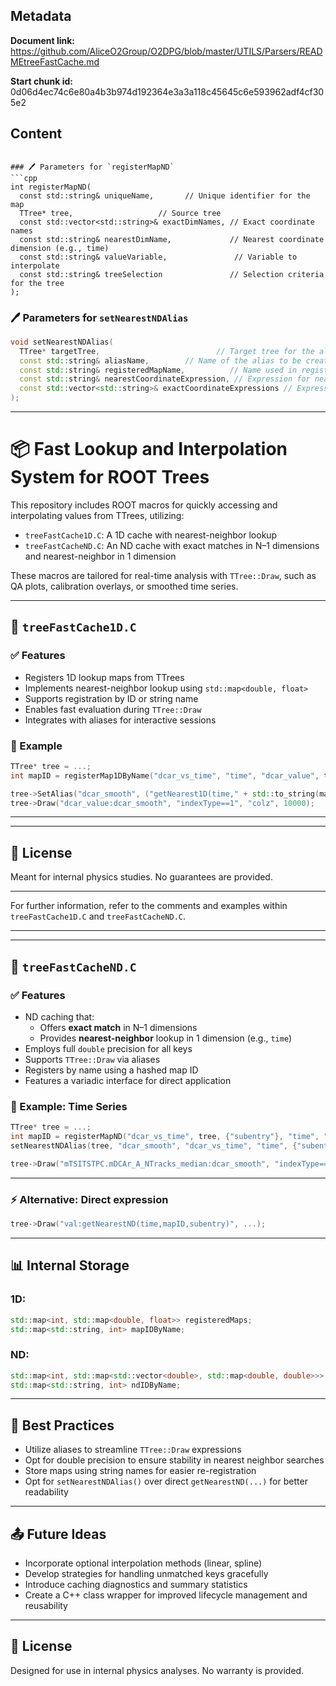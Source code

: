 ## Metadata

**Document link:** https://github.com/AliceO2Group/O2DPG/blob/master/UTILS/Parsers/READMEtreeFastCache.md

**Start chunk id:** 0d06d4ec74c6e80a4b3b974d192364e3a3a118c45645c6e593962adf4cf305e2

## Content

```

### 🖊️ Parameters for `registerMapND`
```cpp
int registerMapND(
  const std::string& uniqueName,       // Unique identifier for the map
  TTree* tree,                   // Source tree
  const std::vector<std::string>& exactDimNames, // Exact coordinate names
  const std::string& nearestDimName,             // Nearest coordinate dimension (e.g., time)
  const std::string& valueVariable,               // Variable to interpolate
  const std::string& treeSelection               // Selection criteria for the tree
);
```

### 🖊️ Parameters for `setNearestNDAlias`
```cpp
void setNearestNDAlias(
  TTree* targetTree,                          // Target tree for the alias
  const std::string& aliasName,        // Name of the alias to be created
  const std::string& registeredMapName,          // Name used in registration
  const std::string& nearestCoordinateExpression, // Expression for nearest match
  const std::vector<std::string>& exactCoordinateExpressions // Expressions for exact matches
);
```

---

# 📦 Fast Lookup and Interpolation System for ROOT Trees

This repository includes ROOT macros for quickly accessing and interpolating values from TTrees, utilizing:

- `treeFastCache1D.C`: A 1D cache with nearest-neighbor lookup
- `treeFastCacheND.C`: An ND cache with exact matches in N–1 dimensions and nearest-neighbor in 1 dimension

These macros are tailored for real-time analysis with `TTree::Draw`, such as QA plots, calibration overlays, or smoothed time series.

---

## 🔹 `treeFastCache1D.C`

### ✅ Features

- Registers 1D lookup maps from TTrees
- Implements nearest-neighbor lookup using `std::map<double, float>`
- Supports registration by ID or string name
- Enables fast evaluation during `TTree::Draw`
- Integrates with aliases for interactive sessions

### 🧪 Example

```cpp
TTree* tree = ...;
int mapID = registerMap1DByName("dcar_vs_time", "time", "dcar_value", tree, "subentry==127");

tree->SetAlias("dcar_smooth", ("getNearest1D(time," + std::to_string(mapID) + ")").c_str());
tree->Draw("dcar_value:dcar_smooth", "indexType==1", "colz", 10000);
```

---

---

## 📜 License

Meant for internal physics studies. No guarantees are provided.

---

For further information, refer to the comments and examples within `treeFastCache1D.C` and `treeFastCacheND.C`.

---

---

## 🔸 `treeFastCacheND.C`

### ✅ Features

- ND caching that:
  - Offers **exact match** in N–1 dimensions
  - Provides **nearest-neighbor** lookup in 1 dimension (e.g., `time`)
- Employs full `double` precision for all keys
- Supports `TTree::Draw` via aliases
- Registers by name using a hashed map ID
- Features a variadic interface for direct application

### 🧪 Example: Time Series

```cpp
TTree* tree = ...;
int mapID = registerMapND("dcar_vs_time", tree, {"subentry"}, "time", "mTSITSTPC.mDCAr_A_NTracks_median", "1");
setNearestNDAlias(tree, "dcar_smooth", "dcar_vs_time", "time", {"subentry"});

tree->Draw("mTSITSTPC.mDCAr_A_NTracks_median:dcar_smooth", "indexType==1", "colz", 10000);
```

---

### ⚡️ Alternative: Direct expression
```cpp
tree->Draw("val:getNearestND(time,mapID,subentry)", ...);
```

---

## 📊 Internal Storage

### 1D:
```cpp
std::map<int, std::map<double, float>> registeredMaps;
std::map<std::string, int> mapIDByName;
```

### ND:
```cpp
std::map<int, std::map<std::vector<double>, std::map<double, double>>> ndCaches;
std::map<std::string, int> ndIDByName;
```

---

## 📌 Best Practices

- Utilize aliases to streamline `TTree::Draw` expressions
- Opt for double precision to ensure stability in nearest neighbor searches
- Store maps using string names for easier re-registration
- Opt for `setNearestNDAlias()` over direct `getNearestND(...)` for better readability

---

## 📤 Future Ideas

- Incorporate optional interpolation methods (linear, spline)
- Develop strategies for handling unmatched keys gracefully
- Introduce caching diagnostics and summary statistics
- Create a C++ class wrapper for improved lifecycle management and reusability

---

## 📜 License

Designed for use in internal physics analyses. No warranty is provided.